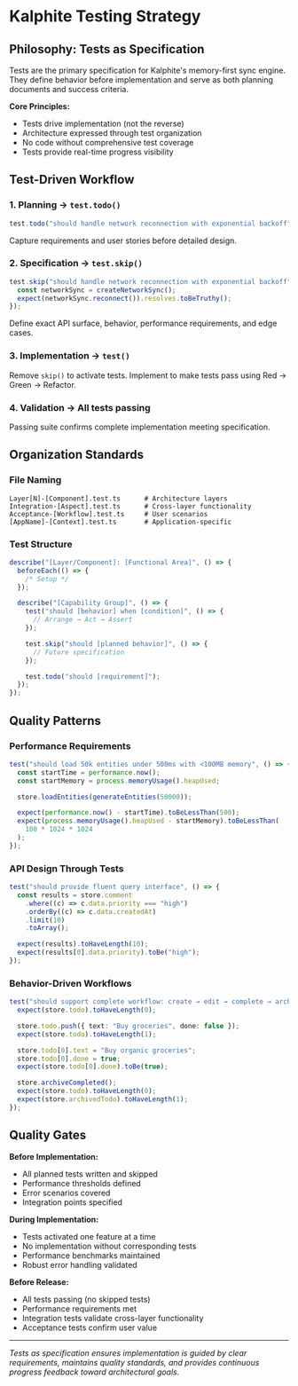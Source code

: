 # Kalphite Testing Strategy

## Philosophy: Tests as Specification

Tests are the primary specification for Kalphite's memory-first sync engine. They define behavior before implementation and serve as both planning documents and success criteria.

**Core Principles:**

- Tests drive implementation (not the reverse)
- Architecture expressed through test organization
- No code without comprehensive test coverage
- Tests provide real-time progress visibility

## Test-Driven Workflow

### 1. Planning → `test.todo()`

```typescript
test.todo("should handle network reconnection with exponential backoff");
```

Capture requirements and user stories before detailed design.

### 2. Specification → `test.skip()`

```typescript
test.skip("should handle network reconnection with exponential backoff", () => {
  const networkSync = createNetworkSync();
  expect(networkSync.reconnect()).resolves.toBeTruthy();
});
```

Define exact API surface, behavior, performance requirements, and edge cases.

### 3. Implementation → `test()`

Remove `skip()` to activate tests. Implement to make tests pass using Red → Green → Refactor.

### 4. Validation → All tests passing

Passing suite confirms complete implementation meeting specification.

## Organization Standards

### File Naming

```
Layer[N]-[Component].test.ts      # Architecture layers
Integration-[Aspect].test.ts      # Cross-layer functionality
Acceptance-[Workflow].test.ts     # User scenarios
[AppName]-[Context].test.ts       # Application-specific
```

### Test Structure

```typescript
describe("[Layer/Component]: [Functional Area]", () => {
  beforeEach(() => {
    /* Setup */
  });

  describe("[Capability Group]", () => {
    test("should [behavior] when [condition]", () => {
      // Arrange → Act → Assert
    });

    test.skip("should [planned behavior]", () => {
      // Future specification
    });

    test.todo("should [requirement]");
  });
});
```

## Quality Patterns

### Performance Requirements

```typescript
test("should load 50k entities under 500ms with <100MB memory", () => {
  const startTime = performance.now();
  const startMemory = process.memoryUsage().heapUsed;

  store.loadEntities(generateEntities(50000));

  expect(performance.now() - startTime).toBeLessThan(500);
  expect(process.memoryUsage().heapUsed - startMemory).toBeLessThan(
    100 * 1024 * 1024
  );
});
```

### API Design Through Tests

```typescript
test("should provide fluent query interface", () => {
  const results = store.comment
    .where((c) => c.data.priority === "high")
    .orderBy((c) => c.data.createdAt)
    .limit(10)
    .toArray();

  expect(results).toHaveLength(10);
  expect(results[0].data.priority).toBe("high");
});
```

### Behavior-Driven Workflows

```typescript
test("should support complete workflow: create → edit → complete → archive", () => {
  expect(store.todo).toHaveLength(0);

  store.todo.push({ text: "Buy groceries", done: false });
  expect(store.todo).toHaveLength(1);

  store.todo[0].text = "Buy organic groceries";
  store.todo[0].done = true;
  expect(store.todo[0].done).toBe(true);

  store.archiveCompleted();
  expect(store.todo).toHaveLength(0);
  expect(store.archivedTodo).toHaveLength(1);
});
```

## Quality Gates

**Before Implementation:**

- All planned tests written and skipped
- Performance thresholds defined
- Error scenarios covered
- Integration points specified

**During Implementation:**

- Tests activated one feature at a time
- No implementation without corresponding tests
- Performance benchmarks maintained
- Robust error handling validated

**Before Release:**

- All tests passing (no skipped tests)
- Performance requirements met
- Integration tests validate cross-layer functionality
- Acceptance tests confirm user value

---

_Tests as specification ensures implementation is guided by clear requirements, maintains quality standards, and provides continuous progress feedback toward architectural goals._
